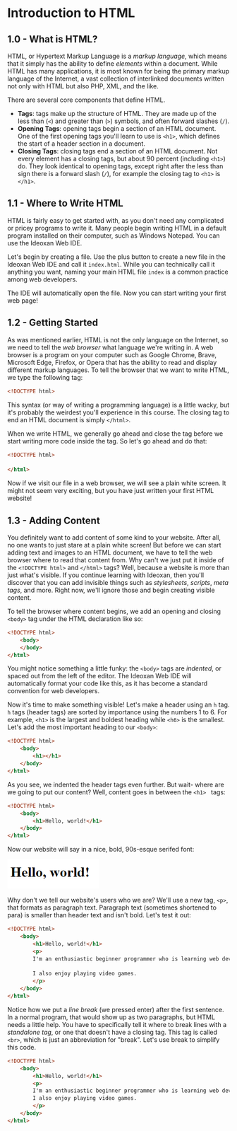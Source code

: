 # Introduction to HTML
## 1.0 - What is HTML?
HTML, or Hypertext Markup Language is a _markup language_, which means that it simply has the ability to define _elements_ within a document.  While HTML has many applications, it is most known for being the primary markup language of the Internet, a vast collection of interlinked documents written not only with HTML but also PHP, XML, and the like.  

There are several core components that define HTML.
- **Tags**: tags make up the structure of HTML.  They are made up of the less than (`<`) and greater than (`>`) symbols, and often forward slashes (`/`).  
- **Opening Tags**: opening tags begin a section of an HTML document.  One of the first opening tags you'll learn to use is `<h1>`, which defines the start of a header section in a document.  
- **Closing Tags**: closing tags end a section of an HTML document.  Not every element has a closing tags, but about 90 percent (including `<h1>`) do.  They look identical to opening tags, except right after the less than sign there is a forward slash (`/`), for example the closing tag to `<h1>` is `</h1>`.  

## 1.1 - Where to Write HTML
HTML is fairly easy to get started with, as you don't need any complicated or pricey programs to write it.  Many people begin writing HTML in a default program installed on their computer, such as Windows Notepad.  You can use the Ideoxan Web IDE.  

Let's begin by creating a file.  Use the plus button to create a new file in the Ideoxan Web IDE and call it `index.html`.  While you can technically call it anything you want, naming your main HTML file `index` is a common practice among web developers.  

The IDE will automatically open the file.  Now you can start writing your first web page!

## 1.2 - Getting Started
As was mentioned earlier, HTML is not the only language on the Internet, so we need to tell the _web browser_ what language we're writing in.  A web browser is a program on your computer such as Google Chrome, Brave, Microsoft Edge, Firefox, or Opera that has the ability to read and display different markup languages.  To tell the browser that we want to write HTML, we type the following tag: 
```html
<!DOCTYPE html>
```
This syntax (or way of writing a programming language) is a little wacky, but it's probably the weirdest you'll experience in this course.  The closing tag to end an HTML document is simply `</html>`.

When we write HTML, we generally go ahead and close the tag before we start writing more code inside the tag.  So let's go ahead and do that: 
```html
<!DOCTYPE html>

</html>
```

Now if we visit our file in a web browser, we will see a plain white screen.  It might not seem very exciting, but you have just written your first HTML website!

## 1.3 - Adding Content
You definitely want to add content of some kind to your website.  After all, no one wants to just stare at a plain white screen!  But before we can start adding text and images to an HTML document, we have to tell the web browser where to read that content from.  Why can't we just put it inside of the `<!DOCTYPE html>` and `</html>` tags?  Well, because a website is more than just what's visible.  If you continue learning with Ideoxan, then you'll discover that you can add invisible things such as _stylesheets_, _scripts_, _meta tags_, and more.  Right now, we'll ignore those and begin creating visible content.  

To tell the browser where content begins, we add an opening and closing `<body>` tag under the HTML declaration like so:
```html
<!DOCTYPE html>
    <body>
    </body>
</html>
```
You might notice something a little funky: the `<body>` tags are _indented_, or spaced out from the left of the editor.  The Ideoxan Web IDE will automatically format your code like this, as it has become a standard convention for web developers.  

Now it's time to make something visible!  Let's make a header using an `h` tag.  `h` tags (header tags) are sorted by importance using the numbers 1 to 6.  For example, `<h1>` is the largest and boldest heading while `<h6>` is the smallest.  Let's add the most important heading to our `<body>`:
```html
<!DOCTYPE html>
    <body>
        <h1></h1>
    </body>
</html>
```
As you see, we indented the header tags even further.  But wait- where are we going to put our content?  Well, content goes in between the `<h1> ` tags: 
```html
<!DOCTYPE html>
    <body>
        <h1>Hello, world!</h1>
    </body>
</html>
```
Now our website will say in a nice, bold, 90s-esque serifed font: 

![Hello world!](https://github.com/micahlt/curriculum-introduction-to-html/blob/master/assets/hello.png)

Why don't we tell our website's users who we are?  We'll use a new tag, `<p>`, that formats as paragraph text.  Paragraph text (sometimes shortened to para) is smaller than header text and isn't bold.  Let's test it out: 
```html
<!DOCTYPE html>
    <body>
        <h1>Hello, world!</h1>
        <p>
        I'm an enthusiastic beginner programmer who is learning web development with Ideoxan, which was created by Skyclo!
        
        I also enjoy playing video games.
		</p>
    </body>
</html>
```
Notice how we put a _line break_ (we pressed enter) after the first sentence.  In a normal program, that would show up as two paragraphs, but HTML needs a little help.  You have to specifically tell it where to break lines with a _standalone tag_, or one that doesn't have a closing tag.  This tag is called `<br>`, which is just an abbreviation for "break".  Let's use break to simplify this code.
```html
<!DOCTYPE html>
    <body>
        <h1>Hello, world!</h1>
        <p>
        I'm an enthusiastic beginner programmer who is learning web development with Ideoxan, which was created by Skyclo!<br>
        I also enjoy playing video games.
		</p>
    </body>
</html>
```
<!--stackedit_data:
eyJoaXN0b3J5IjpbLTE5MDUyNDQxNjcsMTI0ODE5NDI2MywxNT
MxMDMwNTE0XX0=
-->